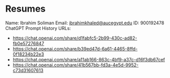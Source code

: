 # Resumes
Name: Ibrahim Soliman
Email: ibrahimkhaled@aucegypt.edu
ID: 900192478
ChatGPT Prompt History URLs:
  - https://chat.openai.com/share/d1fabfc5-2b99-430c-ad82-fb0e57276847
  - https://chat.openai.com/share/b39ed47d-6a61-4465-8ffd-0f18234b22e3
  - https://chat.openai.com/share/a11ab166-863c-4bf9-a37c-d16f3db67cef
  - https://chat.openai.com/share/41b567bb-fd3a-4e5d-9952-c73d31607613
